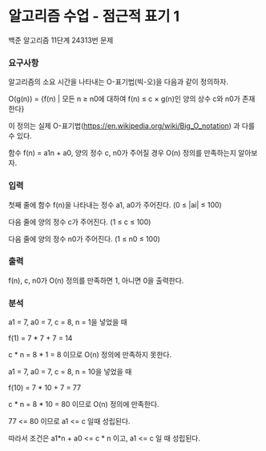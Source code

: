 # 알고리즘 수업 - 점근적 표기 1
<p>
백준 알고리즘 11단계 24313번 문제
</p>

### 요구사항 
알고리즘의 소요 시간을 나타내는 O-표기법(빅-오)을 다음과 같이 정의하자.

O(g(n)) = {f(n) | 모든 n ≥ n0에 대하여 f(n) ≤ c × g(n)인 양의 상수 c와 n0가 존재한다}

이 정의는 실제 O-표기법(https://en.wikipedia.org/wiki/Big_O_notation) 과 다를 수 있다.

함수 f(n) = a1n + a0, 양의 정수 c, n0가 주어질 경우 O(n) 정의를 만족하는지 알아보자.
### 입력
첫째 줄에 함수 f(n)을 나타내는 정수 a1, a0가 주어진다. (0 ≤ |ai| ≤ 100)

다음 줄에 양의 정수 c가 주어진다. (1 ≤ c ≤ 100)

다음 줄에 양의 정수 n0가 주어진다. (1 ≤ n0 ≤ 100)

### 출력
f(n), c, n0가 O(n) 정의를 만족하면 1, 아니면 0을 출력한다.

### 분석

a1 = 7, a0 = 7, c = 8, n = 1을 넣었을 때 

f(1) = 7 * 7 + 7 = 14 

c * n = 8 * 1 = 8 이므로 O(n) 정의에 만족하지 못한다.

a1 = 7, a0 = 7, c = 8, n = 10을 넣었을 때 

f(10) = 7 * 10 + 7 = 77 

c * n = 8 * 10 = 80 이므로 O(n) 정의에 만족한다. 

77 <= 80 이므로 a1 <= c 일때 성립된다. 

따라서 조건은 a1*n + a0 <= c * n 이고, a1 <= c 일 때 성립된다.



 





